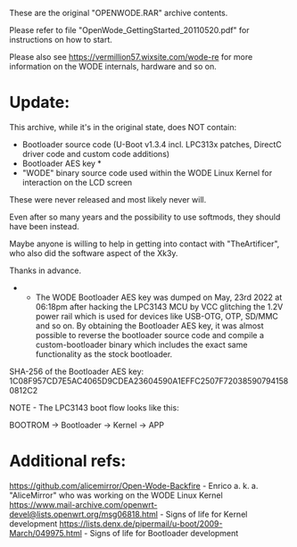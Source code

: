 These are the original "OPENWODE.RAR" archive contents.

Please refer to file "OpenWode_GettingStarted_20110520.pdf" for instructions on how to start.

Please also see https://vermillion57.wixsite.com/wode-re for more information on the WODE internals, hardware and so on.

Update:
=======

This archive, while it's in the original state, does NOT contain:

- Bootloader source code (U-Boot v1.3.4 incl. LPC313x patches, DirectC driver code and custom code additions)
- Bootloader AES key *
- "WODE" binary source code used within the WODE Linux Kernel for interaction on the LCD screen

These were never released and most likely never will.

Even after so many years and the possibility to use softmods, they should have been instead.

Maybe anyone is willing to help in getting into contact with "TheArtificer", who also did the software aspect of the Xk3y.

Thanks in advance.

* - The WODE Bootloader AES key was dumped on May, 23rd 2022 at 06:18pm after
    hacking the LPC3143 MCU by VCC glitching the 1.2V power rail which is used
    for devices like USB-OTG, OTP, SD/MMC and so on. By obtaining the Bootloader
    AES key, it was almost possible to reverse the bootloader source code and
    compile a custom-bootloader binary which includes the exact same functionality
    as the stock bootloader.

SHA-256 of the Bootloader AES key: 1C08F957CD7E5AC4065D9CDEA23604590A1EFFC2507F720385907941580812C2

NOTE - The LPC3143 boot flow looks like this:

BOOTROM -> Bootloader -> Kernel -> APP

Additional refs: 
================

https://github.com/alicemirror/Open-Wode-Backfire - Enrico a. k. a. "AliceMirror" who was working on the WODE Linux Kernel
https://www.mail-archive.com/openwrt-devel@lists.openwrt.org/msg06818.html - Signs of life for Kernel development
https://lists.denx.de/pipermail/u-boot/2009-March/049975.html - Signs of life for Bootloader development
